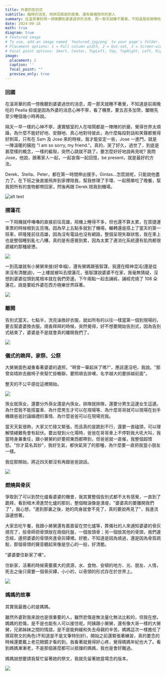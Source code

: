 ```yaml
---
title: 外婆的告別式
subtitle: 臨時的消息、飛奔回南部的故事、還有蜂擁陪伴的家人
summary: 在溫哥華的周一傍晚聽到婆婆過世的消息，周一那天就睡不著覺，不知道是前兩晚吃的 Pealla 抑或是因為外婆的消息心神不寧，看了機票，要五百多加幣，闔眼先至少睡個幾小時...
date: 2024-09-16
math: true
diagram: true
# Featured image
# To use, add an image named `featured.jpg/png` to your page's folder.
# Placement options: 1 = Full column width, 2 = Out-set, 3 = Screen-width
# Focal point options: Smart, Center, TopLeft, Top, TopRight, Left, Right, BottomLeft, Bottom, BottomRight
image:
  placement: 2
  caption: ''
  focal_point: ""
  preview_only: true
---
```


### 回國
在溫哥華的周一傍晚聽到婆婆過世的消息，周一那天就睡不著覺，不知道是前兩晚吃的 Pealla 抑或是因為外婆的消息心神不寧，看了機票，要五百多加幣，闔眼先至少睡個幾小時再說。

隔天一早一樣的心神不寧，連實驗室的人在喧鬧都是一陣陣的折磨，覺得世界太煩躁，為什麼不能好好地、安靜地、真心地對待彼此，為什麼每段對話和笑聲都覺得好刺耳，只有在 Sam 及 Jose 來的時候，我才能安定一些，Jose 一進門，就是一陣溫暖的擁抱 "I am so sorry, my friend."。真的，哭了好久，過世了，到底是甚麼樣的概念，一樣的軀殼，突然心跳就不跳了。要怎麼好好地說再見呢? 我問 Jose，他說，跟著家人一起，一起哀傷一起回憶，be present，就是最好的方法。

Derek、Stella、Peter，都在第一時間伸出援手。Gintas...怎麼說呢，只能說他盡力了。在下班之後直接飛奔到家裡陪我，幫我修理了手環、一起簡單吃了晚餐，幫我把所有的食物都帶回家，然後再跟 Derek 陪我到機場。

![alt text](./featured.JPG)



### 摺蓮花
一下飛機就呼嚕嚕的直接前往高雄，飛機上睡得不多，但也還不算太累，在買捷運車票的時候檢到五百塊。因為早上五點多就到了機場，輾轉還是搭上了當天的第一班車，砰隆隆前往高雄，因為沒有電話也沒有網路，整個呈現失聯狀態，我在車上也是整個睡到亂七八糟，真的是有感覺到累，因為太累了連消化系統還有肌肉都很遲緩的那種疲憊。

![](./IMG_7430.JPG)


一到高雄就有小舅舅來接(好幸福)，還有舅媽跟張智謀，我還在精神混沌(還是從來沒有清醒過)，一上樓就被叫去摺蓮花，張智謀說婆婆不在家，我毫無猜疑，沒想到婆婆從頭到尾根本就在我們旁邊。下午兩點一起去誦經，誦經完燒了 108 朵蓮花，說是要給外婆在西方極樂世界踩著。

![](./IMG_7427.JPG)


### 離開

告別式當天，七點半，洗完澡換好衣服，就如所有的以往一樣當第一個到現場的，要去幫婆婆換衣服。燒香拜拜的時候，突然覺得，好不想要開始告別式，因為告別式結束了，婆婆是不是就會真的離開我們了。

![](./IMG_7423.JPG)

### 儀式的跪拜，家祭、公祭

大舅舅面色凝重看著婆婆的遺照，"啊曾一華起床了嗎?"，應該還沒吧，我說。"那曾奕晴妳去搬椅子來幫忙掛輓聯，要照順去排噢，名字越大的要排越前面"。

整天的不公平感從這裡開始。

![](./IMG_7478.JPG)

孫女就孫女，還要分外孫女還是內孫女。排隊就排隊，還要分男生這邊女生這邊。為什麼我不能搭靈車、為什麼男生才可以在現場等、為什麼哥哥就可以現場在划手機跟爸爸討論婚禮的事情、為什麼爸爸可以在現場兇我。

當天天氣很熱，大家又忙碌又緊張，而且真的是跪到不行，還要一直磕頭，可以理解情緒難免會有起伏。要出發到火化場時，爸爸在哥哥車上不停對我大吼大叫，我當時身兼重任，跟小舅舅約好要把東西都帶到，但爸爸就一直催，我整個超憤怒。"你才莫名其妙"，我好生氣，都快氣哭了的那種，為什麼要一直把我當小朋友一樣。

我從那開始，將近四天都沒有再跟爸爸說話。

![](./IMG_7480.JPG)

### 燃燒與骨灰
爭取到了可以到焚化爐看婆婆的機會，我其實整個告別式都不太有感覺，一直到了跪拜，看到棺木滑進焚化爐的那刻，整個眼淚像是潰堤，"婆婆真的要離開我們了"，我心想，"進到那裏之後，她的肉身就會不見了，真的要說再見了"，我邊流淚邊想著。

大家去吃午餐，我跟小舅舅還有嘉嘉留在焚化爐等，葬儀社的人來通知婆婆的骨灰燒完了，撿骨師把骨頭放在兩個托盤，一個放頭骨；另一個放其他的骨頭，我們邊念經，邊把婆婆的骨頭夾進骨灰罈裡。好脆，不知道是因為燒過，還是因為骨質疏鬆，那個骨頭的聲音聽起來像是空心的一般，好清脆。

"婆婆要住新家了噢"。

住新家，活著的時候需要廣大的資源，水、食物、安頓的地方、光、朋友、人情，死去之後只需要一個骨灰罈，小小的，以骨頭的形式存在於世界上。

![](./IMG_7457.JPG)

### 媽媽的故事
其實我最擔心的是媽媽。

雖然外婆對我來說也是很重要的人，雖然悲傷是無法量化無法比較的，但我在想，媽媽的悲傷，是不是也能有人可以接住呢。阿姨跟小舅舅，還有像大哥一樣的大舅舅，兄弟姊妹之間的情誼，是不是能夠緩和失去母親的辛苦。媽媽這次一樣擔任了撰寫祭文的角色(不知道是不是文筆特別好)，開始之前還緊張著練習，真的要念的時候還要戴上老花眼鏡才看的到，我看著就覺得好心疼，覺得媽媽年紀也大了。看到媽媽漸漸老，不是那個甚麼都可以抵擋的媽媽，我也是會好難過。

媽媽說想要請我幫忙留著她的祭文，我就先留著她當場念的版本。

![](./IMG_7461.JPG)



